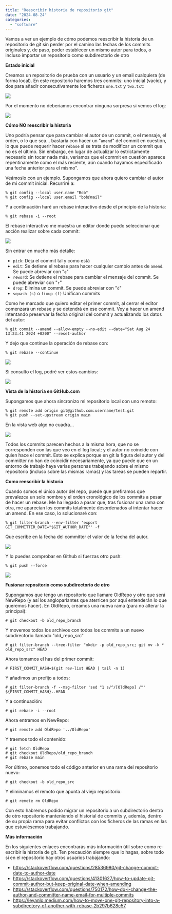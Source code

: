 ```yaml
---
title: "Reescribir historia de repositorio git"
date: "2024-08-24"
categories: 
  - "software"
---
```


Vamos a ver un ejemplo de cómo podemos reescribir la historia de un repositorio de git sin perder por el camino las fechas de los commits originales y, de paso, poder establecer un mismo autor para todos, o incluso importar un repositorio como subdirectorio de otro

**Estado inicial**

Creamos un repositorio de prueba con un usuario y un email cualquiera (de forma local). En este repositorio haremos tres commits: uno inicial (vacío), y dos para añadir consecutivamente los ficheros `one.txt` y `two.txt`: 

![](images/git-init-repo.jpeg) 

Por el momento no deberíamos encontrar ninguna sorpresa si vemos el log: 

![](images/git-log-1.jpeg)

**Cómo NO reescribir la historia**

Uno podría pensar que para cambiar el autor de un commit, o el mensaje, el orden, o lo que sea... bastaría con hacer un "`amend`" del commit en cuestión, lo que puede requerir hacer `rebase` si se trata de modificar un commit que no es el último. Sin embargo, en lugar de actualizar lo estrictamente necesario sin tocar nada más, veríamos que el commit en cuestión aparece repentinamente como el más reciente, aún cuando hayamos especificado una fecha anterior para el mismo".

Veámoslo con un ejemplo. Supongamos que ahora quiero cambiar el autor de mi commit inicial. Recurriré a:
```
% git config --local user.name "Bob"
% git config --local user.email "bob@mail"
```
Y a continuación haré un rebase interactivo desde el principio de la historia:
```
% git rebase -i --root
```
El rebase interactivo me muestra un editor donde puedo seleccionar que acción realizar sobre cada commit: 

![](images/git-rebase-i.jpeg) 

Sin entrar en mucho más detalle:  
- `pick`: Deja el commit tal y como está 
- `edit`: Se detiene el rebase para hacer cualquier cambio antes de `amend`. Se puede abreviar con "`e`" 
- `reword`: Se detiene el rebase para cambiar el mensaje del commit. Se puede abreviar con "`r`" 
- `drop`: Elimina un commit. Se puede abreviar con "`d`" 
- `squash (s)` o `fixup (f)` Unifican commits

Como he marcado que quiero editar el primer commit, al cerrar el editor comenzará un rebase y se detendrá en ese commit. Voy a hacer un amend intentando preservar la fecha original del commit y actualizando los datos del autor:
```
% git commit --amend --allow-empty --no-edit --date="Sat Aug 24 13:23:41 2024 +0200" --reset-author
```
Y dejo que continue la operación de rebase con:
```
% git rebase --continue
```

![](images/git-rebase-continue.jpeg)

Si consulto el log, podré ver estos cambios: 

![](images/git-log-2.jpeg)

**Vista de la historia en GitHub.com**

Supongamos que ahora sincronizo mi repositorio local con uno remoto:
```
% git remote add origin git@github.com:username/test.git
% git push --set-upstream origin main
```
En la vista web algo no cuadra... 

![](images/github-commits-1.jpeg)

Todos los commits parecen hechos a la misma hora, que no se corresponden con las que veo en el log local; y el autor no coincide con quien hace el commit. Esto se explica porque en git la figura del autor y del committer no han de coincidir necesariamente, ya que puede que en un entorno de trabajo haya varias personas trabajando sobre el mismo repositorio (incluso sobre las mismas ramas) y las tareas se pueden repartir.

**Como reescribir la historia**

Cuando somos el único autor del repo, puede que prefiramos que prevalezca un solo nombre y el orden cronológico de los commits a pesar de hacer un rebase. Me ha llegado a pasar que, tras fusionar una rama con otra, me aparecían los commits totalmente desordenados al intentar hacer un amend. En ese caso, lo solucionaré con:
```
% git filter-branch --env-filter 'export GIT_COMMITTER_DATE="$GIT_AUTHOR_DATE"' -f
```
Que escribe en la fecha del committer el valor de la fecha del autor. 

![](images/git-filter-branch-2.jpeg) 

Y lo puedes comprobar en Github si fuerzas otro push:
```
% git push --force
```

![](images/github-commits-2.jpeg)

**Fusionar repositorio como subdirectorio de otro**

Supongamos que tengo un repositorio que llamare OldRepo y otro que será NewRepo (y así los angloparlantes que aterricen por aquí entenderán lo que queremos hacer). En OldRepo, creamos una nueva rama (para no alterar la principal): 
```
# git checkout -b old_repo_branch
```
Y movemos todos los archivos con todos los commits a un nuevo subdirectorio llamado "old\_repo\_src" 
```
# git filter-branch --tree-filter "mkdir -p old_repo_src; git mv -k * old_repo_src" HEAD
```
Ahora tomamos el has del primer commit: 
```
# FIRST_COMMIT_HASH=$(git rev-list HEAD | tail -n 1)
```
Y añadimos un prefijo a todos:
```
# git filter-branch -f --msg-filter 'sed "1 s/^/[OldRepo] /"' ${FIRST_COMMIT_HASH}..HEAD
``` 
Y a continuación: 
```
# git rebase -i --root
```
Ahora entramos en NewRepo:
```
# git remote add OldRepo '../OldRepo'
```
Y traemos todo el contenido: 
```
# git fetch OldRepo
# git checkout OldRepo/old_repo_branch
# git rebase main
```
Por último, ponemos todo el código anterior en una rama del repositorio nuevo: 
```
# git checkout -b old_repo_src
``` 
Y eliminamos el remoto que apunta al viejo repositorio: 
```
# git remote rm OldRepo
```
Con esto habremos podido migrar un repositorio a un subdirectorio dentro de otro repositorio manteniendo el historial de commits y, además, dentro de su propia rama para evitar conflictos con los ficheros de las ramas en las que estuviésemos trabajando.

**Más información**

En los siguientes enlaces encontrarás más información útil sobre como re-escribir la historia de git. Ten precaución siempre que lo hagas, sobre todo si en el repositorio hay otros usuarios trabajando:  
- https://stackoverflow.com/questions/28536980/git-change-commit-date-to-author-date 
- https://stackoverflow.com/questions/41301627/how-to-update-git-commit-author-but-keep-original-date-when-amending 
- https://stackoverflow.com/questions/750172/how-do-i-change-the-author-and-committer-name-email-for-multiple-commits
- https://leyanlo.medium.com/how-to-move-one-git-repository-into-a-subdirectory-of-another-with-rebase-2b297b628c57